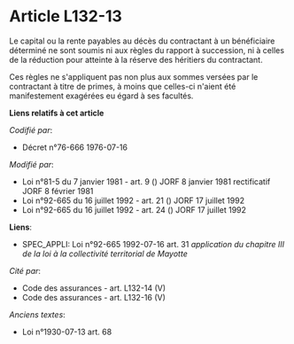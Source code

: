 # Article L132-13

Le capital ou la rente payables au décès du contractant à un bénéficiaire déterminé ne sont soumis ni aux règles du rapport à
succession, ni à celles de la réduction pour atteinte à la réserve des héritiers du contractant.

Ces règles ne s'appliquent pas non plus aux sommes versées par le contractant à titre de primes, à moins que celles-ci
n'aient été manifestement exagérées eu égard à ses facultés.

**Liens relatifs à cet article**

_Codifié par_:

  - Décret n°76-666 1976-07-16

_Modifié par_:

  - Loi n°81-5 du 7 janvier 1981 - art. 9 () JORF 8 janvier 1981 rectificatif JORF 8 février 1981
  - Loi n°92-665 du 16 juillet 1992 - art. 21 () JORF 17 juillet 1992
  - Loi n°92-665 du 16 juillet 1992 - art. 24 () JORF 17 juillet 1992

**Liens**:

  - SPEC_APPLI: Loi n°92-665 1992-07-16 art. 31 *application du chapitre III de la loi à la collectivité territorial de Mayotte*

_Cité par_:

  - Code des assurances - art. L132-14 (V)
  - Code des assurances - art. L132-16 (V)

_Anciens textes_:

  - Loi n°1930-07-13 art. 68
